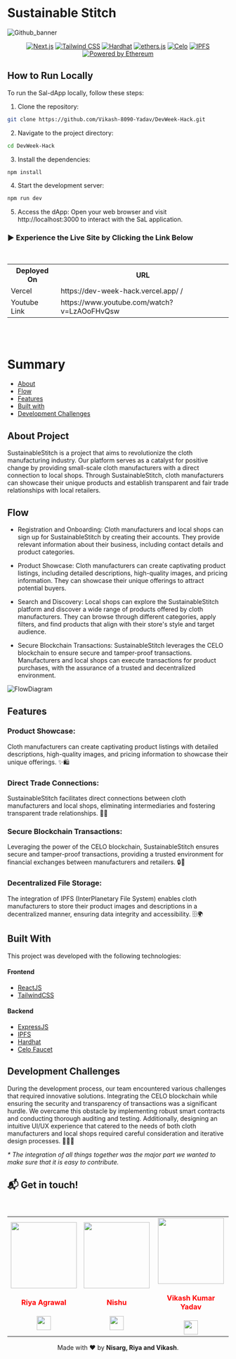 # Sustainable Stitch
![Github_banner](https://github.com/Vikash-8090-Yadav/DevWeek-Hack/assets/89217455/007fc161-ec9c-49f0-aa6b-f82bc1b0b7de)

<div align="center">
  
[![Next.js](https://img.shields.io/badge/Built_with-Next.js-000000?logo=next.js)](https://nextjs.org/)
[![Tailwind CSS](https://img.shields.io/badge/Styled_with-Tailwind_CSS-38B2AC?logo=tailwind-css)](https://tailwindcss.com/)
[![Hardhat](https://img.shields.io/badge/Built_with-Hardhat-blue.svg)](https://hardhat.org/)
[![ethers.js](https://img.shields.io/badge/Powered_by-ethers.js-3C3C3D?logo=ethereum)](https://docs.ethers.io/)
[![Celo](https://img.shields.io/badge/Built_for-Celo-8247E5?logo=polygon)](https://celo.org/)
[![IPFS](https://img.shields.io/badge/Powered_by-IPFS-65C2CB?logo=ipfs)](https://ipfs.io/)
[![Powered by Ethereum](https://img.shields.io/badge/Powered_by-Ethereum-3C3C3D?logo=ethereum)](https://ethereum.org/)

</div>

## How to Run Locally

To run the Sal-dApp locally, follow these steps:
1. Clone the repository:
 ```bash
 git clone https://github.com/Vikash-8090-Yadav/DevWeek-Hack.git
 ```
 2. Navigate to the project directory:
```bash
cd DevWeek-Hack
```
3. Install the dependencies:
```bash
npm install
```
4. Start the development server:
```bash
npm run dev
```
5. Access the dApp:
Open your web browser and visit http://localhost:3000 to interact with the SaL application.
  
### 	▶️ Experience the Live Site by Clicking the Link Below
<br>
<div align="center">
  <table>
    <tr>
      <th>Deployed On</th>
      <th>URL</th>
    </tr>
    <tr>
      <td>Vercel</td>
      <td> https://dev-week-hack.vercel.app/ /</td>
    </tr>
    <tr>
      <td>Youtube Link</td>
      <td>https://www.youtube.com/watch?v=LzAOoFHvQsw</td>
    </tr>
    
  </table>
</div>

<br><br>
# Summary

- [About](#about-project)
- [Flow](#flow)
- [Features](#features)
- [Built with](#built-with)
- [Development Challenges](#development-challenges)


<a id='about'/>

## About Project

SustainableStitch is a project that aims to revolutionize the cloth manufacturing industry. Our platform serves as a catalyst for positive change by providing small-scale cloth manufacturers with a direct connection to local shops. Through SustainableStitch, cloth manufacturers can showcase their unique products and establish transparent and fair trade relationships with local retailers.

## Flow

- Registration and Onboarding: Cloth manufacturers and local shops can sign up for SustainableStitch by creating their accounts. They provide relevant information about their business, including contact details and product categories.

- Product Showcase: Cloth manufacturers can create captivating product listings, including detailed descriptions, high-quality images, and pricing information. They can showcase their unique offerings to attract potential buyers.

- Search and Discovery: Local shops can explore the SustainableStitch platform and discover a wide range of products offered by cloth manufacturers. They can browse through different categories, apply filters, and find products that align with their store's style and target audience.

- Secure Blockchain Transactions: SustainableStitch leverages the CELO blockchain to ensure secure and tamper-proof transactions. Manufacturers and local shops can execute transactions for product purchases, with the assurance of a trusted and decentralized environment.

![FlowDiagram](https://github.com/Vikash-8090-Yadav/DevWeek-Hack/assets/89217455/f937abaa-071a-4701-8bdd-42a72a284628)


## Features

### Product Showcase: 
Cloth manufacturers can create captivating product listings with detailed descriptions, high-quality images, and pricing information to showcase their unique offerings. ✨🛍️

### Direct Trade Connections: 
SustainableStitch facilitates direct connections between cloth manufacturers and local shops, eliminating intermediaries and fostering transparent trade relationships. 🤝🌐

### Secure Blockchain Transactions: 
Leveraging the power of the CELO blockchain, SustainableStitch ensures secure and tamper-proof transactions, providing a trusted environment for financial exchanges between manufacturers and retailers. 🔒💱

### Decentralized File Storage: 
The integration of IPFS (InterPlanetary File System) enables cloth manufacturers to store their product images and descriptions in a decentralized manner, ensuring data integrity and accessibility. 🗄️🌍

## Built With

This project was developed with the following technologies:

#### **Frontend** 
  - [ReactJS](https://react.dev/)
  - [TailwindCSS](https://tailwindcss.com/)

#### **Backend** 
   - [ExpressJS](https://expressjs.com/)
   - [IPFS](https://ipfs.tech/)
   - [Hardhat](https://hardhat.org/)
   - [Celo Faucet](https://celo.org/)

## Development Challenges

During the development process, our team encountered various challenges that required innovative solutions. Integrating the CELO blockchain while ensuring the security and transparency of transactions was a significant hurdle. We overcame this obstacle by implementing robust smart contracts and conducting thorough auditing and testing. Additionally, designing an intuitive UI/UX experience that catered to the needs of both cloth manufacturers and local shops required careful consideration and iterative design processes. 🚀💡✨

_\* The integration of all things together was the major part we wanted to make sure that it is easy to contribute._

## :mailbox_with_mail: Get in touch!

<p align="center">
<br/>
  
<table>
<tr>

<td  align="center"><a href="https://github.com/Riya500-git"><img src="https://github.com/Vikash-8090-Yadav/DevWeek-Hack/assets/85225156/7332b5e4-7770-4672-ae2d-87b39692f16f" width=150px height=150px /></a></br> <h4 style="color:red;">Riya Agrawal</h4>
<a href="https://www.linkedin.com/in/riya-agrawal-983109174/"><img src="https://mpng.subpng.com/20180324/vhe/kisspng-linkedin-computer-icons-logo-social-networking-ser-facebook-5ab6ebfe5f5397.2333748215219374063905.jpg" width="32px" height="32px"></a>
   </td>
  <td  align="center"><a href="https://github.com/Nishu0"><img src="https://avatars.githubusercontent.com/u/89217455?v=4" width=150px height=150px /></a></br> <h4 style="color:red;">Nishu</h4>
<a href="https://www.linkedin.com/in/nishu0/"><img src="https://mpng.subpng.com/20180324/vhe/kisspng-linkedin-computer-icons-logo-social-networking-ser-facebook-5ab6ebfe5f5397.2333748215219374063905.jpg" width="32px" height="32px"></a>
   </td>
<td align="center"><a href="https://github.com/Vikash-8090-Yadav"><img src="https://avatars.githubusercontent.com/u/85225156?s=400&u=3363e9db42792ae40a18b3119c745930bb85cf47&v=4" width=150px height=150px /></a></br> <h4 style="color:red;">Vikash Kumar Yadav</h4>
<a href="https://www.linkedin.com/in/vikash-kumar-yadav-8090/"><img src="https://mpng.subpng.com/20180324/vhe/kisspng-linkedin-computer-icons-logo-social-networking-ser-facebook-5ab6ebfe5f5397.2333748215219374063905.jpg" width="32px" height="32px"></a>
   </td>
  
</tr>
</table>
  Made with ❤️ by <b>Nisarg, Riya and Vikash</b>.
<p/>
